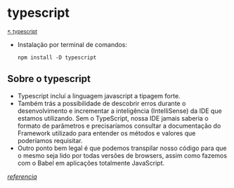 # typescript

<sub>[:arrow_upper_left: typescript](readme.md)  <sub>

- Instalação por terminal de comandos:
    ```
    npm install -D typescript
    ```

## Sobre o typescript
- Typescript incluí a linguagem javascript a tipagem forte.
- Também trás a possibilidade de descobrir erros durante o desenvolvimento e incrementar a inteligência (IntelliSense) da IDE que estamos utilizando. Sem o TypeScript, nossa IDE jamais saberia o formato de parâmetros e precisaríamos consultar a documentação do Framework utilizado para entender os métodos e valores que poderíamos requisitar.
- Outro ponto bem legal é que podemos transpilar nosso código para que o mesmo seja lido por todas versões de browsers, assim como fazemos com o Babel em aplicações totalmente JavaScript.

[*referencia*](https://blog.rocketseat.com.br/typescript-vantagens-mitos-conceitos/)